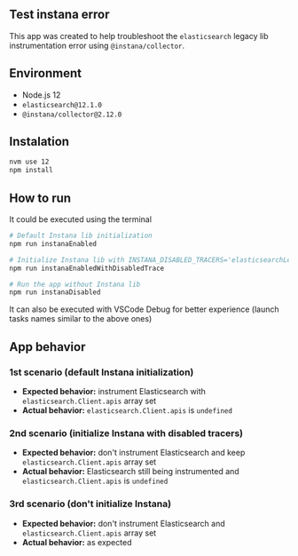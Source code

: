 ## Test instana error

This app was created to help troubleshoot the `elasticsearch` legacy lib instrumentation error using `@instana/collector`.


## Environment

- Node.js 12
- `elasticsearch@12.1.0`
- `@instana/collector@2.12.0`

## Instalation

```bash
nvm use 12
npm install
```

## How to run

It could be executed using the terminal
```bash
# Default Instana lib initialization
npm run instanaEnabled

# Initialize Instana lib with INSTANA_DISABLED_TRACERS='elasticsearchLegacy'
npm run instanaEnabledWithDisabledTrace

# Run the app without Instana lib
npm run instanaDisabled
```

It can also be executed with VSCode Debug for better experience (launch tasks names similar to the above ones)

## App behavior

### 1st scenario (default Instana initialization)
- **Expected behavior:** instrument Elasticsearch with `elasticsearch.Client.apis` array set
- **Actual behavior:** `elasticsearch.Client.apis` is `undefined`

### 2nd scenario (initialize Instana with disabled tracers)
- **Expected behavior:** don't instrument Elasticsearch and keep `elasticsearch.Client.apis` array set
- **Actual behavior:** Elasticsearch still being instrumented and `elasticsearch.Client.apis` is `undefined`

### 3rd scenario (don't initialize Instana)
- **Expected behavior:** don't instrument Elasticsearch and `elasticsearch.Client.apis` array set
- **Actual behavior:** as expected